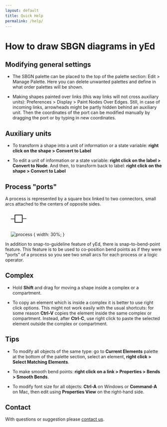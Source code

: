 ```yaml
---
layout: default
title: Quick Help
permalink: /help/
---
```


# How to draw SBGN diagrams in yEd

## Modifying general settings

* The SBGN palette can be placed to the top of the palette section: Edit > Manage Palette. Here you can delete unwanted palettes and define in what order palettes will be shown.  

* Making shapes painted over links (this way links will not cross auxiliary units): Preferences > Display > Paint Nodes Over Edges. Still, in case of incoming links, arrowheads might be partly hidden behind an auxiliary unit. Then the coordinates of the port can be modified manually by dragging the port or by typing in new coordinates.

## Auxiliary units

* To transform a shape into a unit of information or a state variable: **right click on the shape > Convert to Label**

* To edit a unit of information or a state variable: **right click on the label > Convert to Node**. And then, to transform back to label: **right click on the shape > Convert to Label**

## Process "ports"

A process is represented by a square box linked to two connectors, small arcs attached to the centers of opposite sides.

&emsp; <img src="/images/yEd/processglyph150.png" alt="Process" style="width:50px;height:50px;">

&emsp; ![process](../images/yEd/processglyph150.png) { width: 30%; }

In addition to snap-to-guideline feature of yEd, there is snap-to-bend-point feature. This feature is to be used to co-position bend points as if they were "ports" of a process so you see two small arcs for each process or a logic operator.

## Complex

* Hold **Shift** and drag for moving a shape inside a complex or a compartment.

* To copy an element which is inside a complex it is better to use right click options. This might not work easily with the usual shortcuts: for some reason **Ctrl-V** copies the element inside the same complex or compartment. Instead, after **Ctrl-C**, use right click to paste the selected element outside the complex or compartment.

## Tips

* To modify all objects of the same type: go to **Current Elements** palette at the bottom of the palette section, select an element, **right click > Select Matching Elements**.

* To make smooth bend points: **right click on a link > Properties > Bends > Smooth Bends**.

* To modify font size for all objects: **Ctrl-A** on Windows or **Command-A** on Mac, then edit using **Properties View** on the right-hand side.

## Contact 

With questions or suggestion please [contact us](/about).


